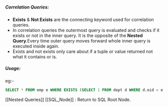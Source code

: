 ##### Correlation Queries:

- **Exists** & **Not Exists** are the connecting keyword used for correlation queries.
- In correlation queries the outermost query is evaluated and checks if it exists or not in the inner query. It is the opposite of the **Nested Query**.Every time outer query moves forward whole inner query is executed inside again.
- Exists and not exists only care about if a tuple or value returned not what it contains or is.
##### Usage:
eg:-
```sql
SELECT * FROM emp e WHERE EXISTS (SELECT 1 FROM dept d WHERE d.eid = e.empid);
```

[[Nested Queries]]
[[SQL_Node]] : Return to  SQL Root Node.